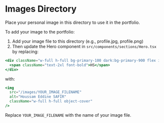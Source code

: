 # Images Directory

Place your personal image in this directory to use it in the portfolio.

To add your image to the portfolio:

1. Add your image file to this directory (e.g., profile.jpg, profile.png)
2. Then update the Hero component in `src/components/sections/Hero.tsx` by replacing:

```jsx
<div className="w-full h-full bg-primary-100 dark:bg-primary-900 flex items-center justify-center text-primary-700 dark:text-primary-300">
  <span className="text-2xl font-bold">HS</span>
</div>
```

with:

```jsx
<img 
  src="/images/YOUR_IMAGE_FILENAME" 
  alt="Houssam Eddine SAFIR" 
  className="w-full h-full object-cover"
/>
```

Replace `YOUR_IMAGE_FILENAME` with the name of your image file.